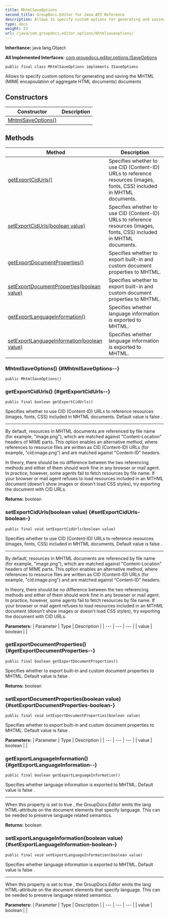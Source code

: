 ```yaml
---
title: MhtmlSaveOptions
second_title: GroupDocs.Editor for Java API Reference
description: Allows to specify custom options for generating and saving the MHTML MIME encapsulation of aggregate HTML documents documents
type: docs
weight: 23
url: /java/com.groupdocs.editor.options/mhtmlsaveoptions/
---
```

**Inheritance:**
java.lang.Object

**All Implemented Interfaces:**
[com.groupdocs.editor.options.ISaveOptions](../../com.groupdocs.editor.options/isaveoptions)
```
public final class MhtmlSaveOptions implements ISaveOptions
```

Allows to specify custom options for generating and saving the MHTML (MIME encapsulation of aggregate HTML documents) documents
## Constructors

| Constructor | Description |
| --- | --- |
| [MhtmlSaveOptions()](#MhtmlSaveOptions--) |  |
## Methods

| Method | Description |
| --- | --- |
| [getExportCidUrls()](#getExportCidUrls--) | Specifies whether to use CID (Content-ID) URLs to reference resources (images, fonts, CSS) included in MHTML documents. |
| [setExportCidUrls(boolean value)](#setExportCidUrls-boolean-) | Specifies whether to use CID (Content-ID) URLs to reference resources (images, fonts, CSS) included in MHTML documents. |
| [getExportDocumentProperties()](#getExportDocumentProperties--) | Specifies whether to export built-in and custom document properties to MHTML. |
| [setExportDocumentProperties(boolean value)](#setExportDocumentProperties-boolean-) | Specifies whether to export built-in and custom document properties to MHTML. |
| [getExportLanguageInformation()](#getExportLanguageInformation--) | Specifies whether language information is exported to MHTML. |
| [setExportLanguageInformation(boolean value)](#setExportLanguageInformation-boolean-) | Specifies whether language information is exported to MHTML. |
### MhtmlSaveOptions() {#MhtmlSaveOptions--}
```
public MhtmlSaveOptions()
```


### getExportCidUrls() {#getExportCidUrls--}
```
public final boolean getExportCidUrls()
```


Specifies whether to use CID (Content-ID) URLs to reference resources (images, fonts, CSS) included in MHTML documents. Default value is  false .

--------------------

By default, resources in MHTML documents are referenced by file name (for example, "image.png"), which are matched against "Content-Location" headers of MIME parts. This option enables an alternative method, where references to resource files are written as CID (Content-ID) URLs (for example, "cid:image.png") and are matched against "Content-ID" headers.

In theory, there should be no difference between the two referencing methods and either of them should work fine in any browser or mail agent. In practice, however, some agents fail to fetch resources by file name. If your browser or mail agent refuses to load resources included in an MTHML document (doesn't show images or doesn't load CSS styles), try exporting the document with CID URLs.

**Returns:**
boolean
### setExportCidUrls(boolean value) {#setExportCidUrls-boolean-}
```
public final void setExportCidUrls(boolean value)
```


Specifies whether to use CID (Content-ID) URLs to reference resources (images, fonts, CSS) included in MHTML documents. Default value is  false .

--------------------

By default, resources in MHTML documents are referenced by file name (for example, "image.png"), which are matched against "Content-Location" headers of MIME parts. This option enables an alternative method, where references to resource files are written as CID (Content-ID) URLs (for example, "cid:image.png") and are matched against "Content-ID" headers.

In theory, there should be no difference between the two referencing methods and either of them should work fine in any browser or mail agent. In practice, however, some agents fail to fetch resources by file name. If your browser or mail agent refuses to load resources included in an MTHML document (doesn't show images or doesn't load CSS styles), try exporting the document with CID URLs.

**Parameters:**
| Parameter | Type | Description |
| --- | --- | --- |
| value | boolean |  |

### getExportDocumentProperties() {#getExportDocumentProperties--}
```
public final boolean getExportDocumentProperties()
```


Specifies whether to export built-in and custom document properties to MHTML. Default value is  false .

**Returns:**
boolean
### setExportDocumentProperties(boolean value) {#setExportDocumentProperties-boolean-}
```
public final void setExportDocumentProperties(boolean value)
```


Specifies whether to export built-in and custom document properties to MHTML. Default value is  false .

**Parameters:**
| Parameter | Type | Description |
| --- | --- | --- |
| value | boolean |  |

### getExportLanguageInformation() {#getExportLanguageInformation--}
```
public final boolean getExportLanguageInformation()
```


Specifies whether language information is exported to MHTML. Default value is  false .

--------------------

When this property is set to  true , the GroupDocs.Editor emits the  lang  HTML-attribute on the document elements that specify language. This can be needed to preserve language related semantics.

**Returns:**
boolean
### setExportLanguageInformation(boolean value) {#setExportLanguageInformation-boolean-}
```
public final void setExportLanguageInformation(boolean value)
```


Specifies whether language information is exported to MHTML. Default value is  false .

--------------------

When this property is set to  true , the GroupDocs.Editor emits the  lang  HTML-attribute on the document elements that specify language. This can be needed to preserve language related semantics.

**Parameters:**
| Parameter | Type | Description |
| --- | --- | --- |
| value | boolean |  |

